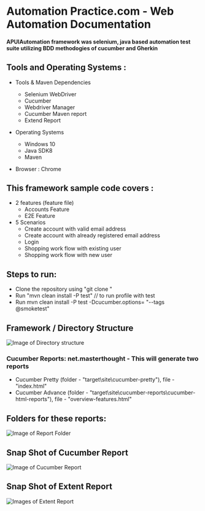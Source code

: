 #  Automation Practice.com  -  Web Automation Documentation  #
#### APUIAutomation framework was selenium, java based automation test suite utilizing BDD methodogies of cucumber and Gherkin ####


   ## Tools and Operating Systems : ##
   
* Tools & Maven Dependencies
  - Selenium WebDriver
  - Cucumber
  - Webdriver Manager
  - Cucumber Maven report 
  - Extend Report
  
* Operating Systems 
  - Windows 10
  - Java SDK8
  - Maven 
 
 * Browser : Chrome

 ##  This framework sample code covers : ##
 
* 2 features (feature file)
   - Accounts Feature
   - E2E Feature
* 5 Scenarios
   - Create account with valid email address 
   - Create account with already registered email address
   - Login
   - Shopping work flow with existing user
   - Shopping work flow with new user

## Steps to run: ##
*	Clone the repository using "git clone "
*	Run "mvn clean install -P test" // to run profile with test
*	Run mvn clean install -P test -Dcucumber.options= "--tags @smoketest"

## Framework / Directory Structure ##
![Image of Directory structure](https://github.com/padma-neni/apUIAutomation/blob/master/images/DirectoryStructure.PNG)

### Cucumber Reports: net.masterthought - This will generate two reports ###
*	Cucumber Pretty (folder - "target\site\cucumber-pretty"), file - "index.html"
*	Cucumber Advance (folder - "target\site\cucumber-reports\cucumber-html-reports"), file - "overview-features.html"

## Folders for these reports: ##
![Image of Report Folder](https://github.com/padma-neni/apUIAutomation/blob/master/images/ReportsFolder.PNG)


## Snap Shot of Cucumber Report ##
![Image of Cucumber Report](https://github.com/padma-neni/apUIAutomation/blob/master/images/CucumberReport.PNG)

## Snap Shot of Extent Report ##
![Images of Extent Report](https://github.com/padma-neni/apUIAutomation/blob/master/images/ExtentReport.PNG)
